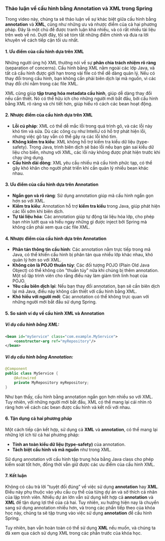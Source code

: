 ### Thảo luận về cấu hình bằng **Annotation** và **XML** trong Spring

Trong video này, chúng ta sẽ thảo luận về sự khác biệt giữa cấu hình bằng **annotation** và **XML**, cũng như những ưu và nhược điểm của cả hai phương pháp. Đây là một chủ đề được tranh luận khá nhiều, và có rất nhiều tài liệu trên web về nó. Dưới đây, tôi sẽ tóm tắt những điểm chính và đưa ra lời khuyên về cách tiếp cận tối ưu nhất.

#### 1. **Ưu điểm của cấu hình dựa trên XML**

Những người ủng hộ XML thường nói về sự **phân chia trách nhiệm rõ ràng** (separation of concerns). Cấu hình bằng XML nằm ngoài các lớp Java, và tất cả cấu hình được giới hạn trong vài file có thể dễ dàng quản lý. Nếu có thay đổi trong cấu hình, bạn không cần phải biên dịch lại mã nguồn, vì các thay đổi chỉ nằm trong các file XML.

XML cũng giúp **tập trung hóa metadata cấu hình**, giúp dễ dàng thay đổi nếu cần thiết. Nó có thể hữu ích cho những người mới bắt đầu, bởi cấu hình bằng XML rõ ràng và chi tiết hơn, giúp hiểu rõ cách các bean hoạt động.

#### 2. **Nhược điểm của cấu hình dựa trên XML**

- **Lỗi cú pháp**: XML có thể dễ mắc lỗi trong quá trình gõ, và các lỗi này khó tìm và sửa. Dù các công cụ như IntelliJ có hỗ trợ phát hiện lỗi, nhưng việc gõ tay vẫn có thể gây ra các lỗi khó tìm.
- **Không kiểm tra kiểu**: XML không hỗ trợ kiểm tra kiểu dữ liệu (type-safety). Trong Java, trình biên dịch sẽ báo lỗi nếu bạn gán sai kiểu dữ liệu cho biến, nhưng với XML, các lỗi này không được phát hiện trước khi chạy ứng dụng.
- **Cấu hình dài dòng**: XML yêu cầu nhiều mã cấu hình phức tạp, có thể gây khó khăn cho người phát triển khi cần quản lý nhiều bean khác nhau.

#### 3. **Ưu điểm của cấu hình dựa trên Annotation**

- **Ngắn gọn và rõ ràng**: Sử dụng annotation giúp mã cấu hình ngắn gọn hơn so với XML.
- **Kiểm tra kiểu**: Annotation hỗ trợ **kiểm tra kiểu** trong Java, giúp phát hiện các lỗi sớm khi biên dịch.
- **Tự tài liệu hóa**: Các annotation giúp tự động tài liệu hóa lớp, cho phép bạn nhìn lướt qua và hiểu ngay những gì được inject bởi Spring mà không cần phải xem qua các file XML.

#### 4. **Nhược điểm của cấu hình dựa trên Annotation**

- **Phân tán thông tin cấu hình**: Các annotation nằm trực tiếp trong mã Java, có thể khiến cấu hình bị phân tán qua nhiều lớp khác nhau, khó quản lý hơn so với XML.
- **Không còn là POJO thuần túy**: Các đối tượng POJO (Plain Old Java Object) có thể không còn "thuần túy" nữa khi chúng bị thêm annotation. Một số lập trình viên cho rằng điều này làm giảm tính linh hoạt của POJO.
- **Yêu cầu biên dịch lại**: Nếu bạn thay đổi annotation, bạn sẽ cần biên dịch lại mã Java, điều này không cần thiết với cấu hình bằng XML.
- **Khó hiểu với người mới**: Các annotation có thể không trực quan với những người mới bắt đầu sử dụng Spring.

#### 5. **So sánh ví dụ về cấu hình XML và Annotation**

##### Ví dụ cấu hình bằng XML:

```xml
<bean id="myService" class="com.example.MyService">
    <constructor-arg ref="myRepository"/>
</bean>
```

##### Ví dụ cấu hình bằng Annotation:

```java
@Component
public class MyService {
    @Autowired
    private MyRepository myRepository;
}
```

Như bạn thấy, cấu hình bằng annotation ngắn gọn hơn nhiều so với XML. Tuy nhiên, với những người mới bắt đầu, XML có thể mang lại cái nhìn rõ ràng hơn về cách các bean được cấu hình và kết nối với nhau.

#### 6. **Tận dụng cả hai phương pháp**

Một cách tiếp cận kết hợp, sử dụng cả **XML** và **annotation**, có thể mang lại những lợi ích từ cả hai phương pháp:
- **Tính an toàn kiểu dữ liệu (type-safety)** của annotation.
- **Tách biệt cấu hình và mã nguồn** như trong XML.

Sử dụng annotation với cấu hình tập trung hóa bằng Java class cho phép kiểm soát tốt hơn, đồng thời vẫn giữ được các ưu điểm của cấu hình XML.

#### 7. **Kết luận**

Không có câu trả lời "tuyệt đối đúng" về việc sử dụng **annotation** hay **XML**. Điều này phụ thuộc vào yêu cầu cụ thể của từng dự án và sở thích cá nhân của lập trình viên. Nhiều dự án lớn vẫn sử dụng kết hợp cả **annotation** và **XML** để tận dụng lợi thế của cả hai. Tuy nhiên, xu hướng hiện nay là chuyển sang sử dụng annotation nhiều hơn, và trong các phần tiếp theo của khóa học này, chúng ta sẽ tập trung vào việc sử dụng **annotation** để cấu hình Spring.

Tuy nhiên, bạn vẫn hoàn toàn có thể sử dụng **XML** nếu muốn, và chúng ta đã xem qua cách sử dụng XML trong các phần trước của khóa học.
